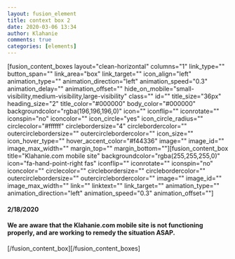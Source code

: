 ```yaml
---
layout: fusion_element
title: context box 2
date: 2020-03-06 13:34
author: Klahanie
comments: true
categories: [elements]
---
```

[fusion_content_boxes layout="clean-horizontal" columns="1" link_type="" button_span="" link_area="box" link_target="" icon_align="left" animation_type="" animation_direction="left" animation_speed="0.3" animation_delay="" animation_offset="" hide_on_mobile="small-visibility,medium-visibility,large-visibility" class="" id="" title_size="36px" heading_size="2" title_color="#000000" body_color="#000000" backgroundcolor="rgba(196,196,196,0)" icon="" iconflip="" iconrotate="" iconspin="no" iconcolor="" icon_circle="yes" icon_circle_radius="" circlecolor="#ffffff" circlebordersize="4" circlebordercolor="" outercirclebordersize="" outercirclebordercolor="" icon_size="" icon_hover_type="" hover_accent_color="#f44336" image="" image_id="" image_max_width="" margin_top="" margin_bottom=""][fusion_content_box title="Klahanie.com mobile site" backgroundcolor="rgba(255,255,255,0)" icon="fa-hand-point-right fas" iconflip="" iconrotate="" iconspin="no" iconcolor="" circlecolor="" circlebordersize="" circlebordercolor="" outercirclebordersize="" outercirclebordercolor="" image="" image_id="" image_max_width="" link="" linktext="" link_target="" animation_type="" animation_direction="left" animation_speed="0.3" animation_offset=""]
<h4>2/18/2020</h4>
<h4>We are aware that the Klahanie.com mobile site is not functioning properly, and are working to remedy the situation ASAP.</h4>
[/fusion_content_box][/fusion_content_boxes]
